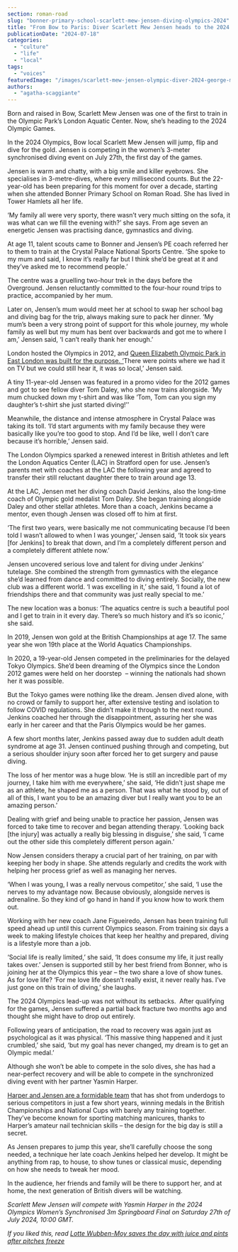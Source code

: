 ```yaml
---
section: roman-road
slug: "bonner-primary-school-scarlett-mew-jensen-diving-olympics-2024"
title: "From Bow to Paris: Diver Scarlett Mew Jensen heads to the 2024 Olympics"
publicationDate: "2024-07-18"
categories: 
  - "culture"
  - "life"
  - "local"
tags: 
  - "voices"
featuredImage: "/images/scarlett-mew-jensen-olympic-diver-2024-george-mew-jensen.jpg"
authors: 
  - "agatha-scaggiante"
---
```


Born and raised in Bow, Scarlett Mew Jensen was one of the first to train in the Olympic Park’s London Aquatic Center. Now, she’s heading to the 2024 Olympic Games.

In the 2024 Olympics, Bow local Scarlett Mew Jensen will jump, flip and dive for the gold. Jensen is competing in the women’s 3-meter synchronised diving event on July 27th, the first day of the games. 

Jensen is warm and chatty, with a big smile and killer eyebrows. She specialises in 3-metre-dives, where every millisecond counts. But the 22-year-old has been preparing for this moment for over a decade, starting when she attended Bonner Primary School on Roman Road. She has lived in Tower Hamlets all her life. 

‘My family all were very sporty, there wasn’t very much sitting on the sofa, it was what can we fill the evening with?’ she says. From age seven an energetic Jensen was practising dance, gymnastics and diving. 

At age 11, talent scouts came to Bonner and Jensen’s PE coach referred her to them to train at the Crystal Palace National Sports Centre. ‘She spoke to my mum and said, I know it’s really far but I think she’d be great at it and they’ve asked me to recommend people.’

The centre was a gruelling two-hour trek in the days before the Overground. Jensen reluctantly committed to the four-hour round trips to practice, accompanied by her mum. 

Later on, Jensen’s mum would meet her at school to swap her school bag and diving bag for the trip, always making sure to pack her dinner. ‘My mum’s been a very strong point of support for this whole journey, my whole family as well but my mum has bent over backwards and got me to where I am,’ Jensen said, ‘I can’t really thank her enough.’

London hosted the Olympics in 2012, and [Queen Elizabeth Olympic Park in East London was built for the purpose. ‘](https://romanroadlondon.com/ten-years-on-queen-elizabeth-olympic-park/)There were points where we had it on TV but we could still hear it, it was so local,’ Jensen said. 

A tiny 11-year-old Jensen was featured in a promo video for the 2012 games and got to see fellow diver Tom Daley, who she now trains alongside. ‘My mum chucked down my t-shirt and was like ‘Tom, Tom can you sign my daughter’s t-shirt she just started diving!’’  

Meanwhile, the distance and intense atmosphere in Crystal Palace was taking its toll. ‘I’d start arguments with my family because they were basically like you’re too good to stop. And I’d be like, well I don’t care because it’s horrible,’ Jensen said. 

The London Olympics sparked a renewed interest in British athletes and left the London Aquatics Center (LAC) in Stratford open for use. Jensen’s parents met with coaches at the LAC the following year and agreed to transfer their still reluctant daughter there to train around age 13. 

At the LAC, Jensen met her diving coach David Jenkins, also the long-time coach of Olympic gold medalist Tom Daley. She began training alongside Daley and other stellar athletes. More than a coach, Jenkins became a mentor, even though Jensen was closed off to him at first. 

‘The first two years, were basically me not communicating because I’d been told I wasn’t allowed to when I was younger,’ Jensen said, ‘It took six years \[for Jenkins\] to break that down, and I’m a completely different person and a completely different athlete now.’ 

Jensen uncovered serious love and talent for diving under Jenkins’ tutelage. She combined the strength from gymnastics with the elegance she’d learned from dance and committed to diving entirely. Socially, the new club was a different world. ‘I was excelling in it,’ she said, ‘I found a lot of friendships there and that community was just really special to me.’

The new location was a bonus: ‘The aquatics centre is such a beautiful pool and I get to train in it every day. There’s so much history and it’s so iconic,’ she said. 

In 2019, Jensen won gold at the British Championships at age 17. The same year she won 19th place at the World Aquatics Championships. 

In 2020, a 19-year-old Jensen competed in the preliminaries for the delayed Tokyo Olympics. She’d been dreaming of the Olympics since the London 2012 games were held on her doorstep  – winning the nationals had shown her it was possible. 

But the Tokyo games were nothing like the dream. Jensen dived alone, with no crowd or family to support her, after extensive testing and isolation to follow COVID regulations. She didn’t make it through to the next round. Jenkins coached her through the disappointment, assuring her she was early in her career and that the Paris Olympics would be her games. 

A few short months later, Jenkins passed away due to sudden adult death syndrome at age 31. Jensen continued pushing through and competing, but a serious shoulder injury soon after forced her to get surgery and pause diving. 

The loss of her mentor was a huge blow. ‘He is still an incredible part of my journey, I take him with me everywhere,’ she said, ‘He didn’t just shape me as an athlete, he shaped me as a person. That was what he stood by, out of all of this, I want you to be an amazing diver but I really want you to be an amazing person.’ 

Dealing with grief and being unable to practice her passion, Jensen was forced to take time to recover and began attending therapy. ‘Looking back \[the injury\] was actually a really big blessing in disguise,’ she said, ‘I came out the other side this completely different person again.’ 

Now Jensen considers therapy a crucial part of her training, on par with keeping her body in shape. She attends regularly and credits the work with helping her process grief as well as managing her nerves. 

‘When I was young, I was a really nervous competitor,’ she said, ‘I use the nerves to my advantage now. Because obviously, alongside nerves is adrenaline. So they kind of go hand in hand if you know how to work them out. 

Working with her new coach Jane Figueiredo, Jensen has been training full speed ahead up until this current Olympics season. From training six days a week to making lifestyle choices that keep her healthy and prepared, diving is a lifestyle more than a job. 

‘Social life is really limited,’ she said, ‘It does consume my life, it just really takes over.’ Jensen is supported still by her best friend from Bonner, who is joining her at the Olympics this year – the two share a love of show tunes. As for love life? ‘For me love life doesn’t really exist, it never really has. I’ve just gone on this train of diving,’ she laughs. 

The 2024 Olympics lead-up was not without its setbacks.  After qualifying for the games, Jensen suffered a partial back fracture two months ago and thought she might have to drop out entirely. 

Following years of anticipation, the road to recovery was again just as psychological as it was physical. ‘This massive thing happened and it just crumbled,’ she said, ‘but my goal has never changed, my dream is to get an Olympic medal.’ 

Although she won’t be able to compete in the solo dives, she has had a near-perfect recovery and will be able to compete in the synchronized diving event with her partner Yasmin Harper. 

[Harper and Jensen are a formidable team](https://www.teamgb.com/article/yasmin-harper-and-scarlett-mew-jensens-secret-weapon-to-diving-success/5zMaQ5coUZ3dx5JysA0j1V) that has shot from underdogs to serious competitors in just a few short years, winning medals in the British Championships and National Cups with barely any training together. They’ve become known for sporting matching manicures, thanks to Harper’s amateur nail technician skills – the design for the big day is still a secret. 

As Jensen prepares to jump this year, she’ll carefully choose the song needed, a technique her late coach Jenkins helped her develop. It might be anything from rap, to house, to show tunes or classical music, depending on how she needs to tweak her mood. 

In the audience, her friends and family will be there to support her, and at home, the next generation of British divers will be watching. 

_Scarlett Mew Jensen will compete with Yasmin Harper in the 2024 Olympics Women’s Synchronised 3m Springboard Final on Saturday 27th of July 2024, 10:00 GMT._

_If you liked this, read_ _[Lotte Wubben-Moy saves the day with juice and pints after pitches freeze](https://romanroadlondon.com/lotte-wubben-moy-arsenal-women-football-pays-fans-drinks/)_
